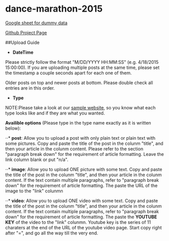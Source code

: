 # dance-marathon-2015

[Google sheet for dummy data](https://docs.google.com/a/media.ucla.edu/spreadsheets/d/1rQHDYJIHHKijCQPpxjUaO1r0oZn4fLEryNmNsnfX2Gg/edit#gid=0)

[Github Project Page](http://daily-bruin.github.io/dance-marathon-2015/)

##Upload Guide

+ __DateTime__

Please strictly follow the format "M/DD/YYYY HH:MM:SS" (e.g. 4/18/2015 15:00:00). If you are uploading multiple posts at the same time, please set the timestamp a couple seconds apart for each one of them. 

Older posts on top and newer posts at bottom. Please double check all entries are in this order.


+ __Type__

NOTE:Please take a look at our [sample website](http://daily-bruin.github.io/dance-marathon-2015/), so you know what each type looks like and if they are what you wanted.

__Availible options__ (Please type in the type name exactly as it is written below): 


⋅⋅* __post__: Allow you to upload a post with only plain text or plain text with some pictures. Copy and paste the title of the post in the colunm "title", and then your article in the colunm content. Please refer to the section "paragraph break down" for the requirement of article formatting. Leave the link column blank or put "n/a".

⋅⋅* __image__: Allow you to upload ONE picture with some text. Copy and paste the title of the post in the colunm "title", and then your article in the colunm content. If the text contain multiple paragraphs, refer to "paragraph break down" for the requirement of article formatting. The paste the URL of the image to the "link" colunmn

⋅⋅* __video__: Allow you to upload ONE video with some text. Copy and paste the title of the post in the colunm "title", and then your article in the colunm content. If the text contain multiple paragraphs, refer to "paragraph break down" for the requirement of article formatting. The paste the __YOUTUBE KEY__ of the video to the "link" colunmn. Youtube key is the series of 11 charaters at the end of the URL of the youtube video page. Start copy right after "=", and go all the way till the very end.
